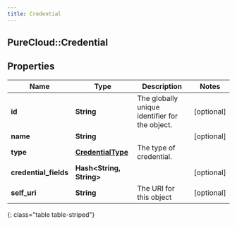 ```yaml
---
title: Credential
---
```

## PureCloud::Credential

## Properties

|Name | Type | Description | Notes|
|------------ | ------------- | ------------- | -------------|
| **id** | **String** | The globally unique identifier for the object. | [optional] |
| **name** | **String** |  | [optional] |
| **type** | [**CredentialType**](CredentialType.html) | The type of credential. | |
| **credential_fields** | **Hash&lt;String, String&gt;** |  | [optional] |
| **self_uri** | **String** | The URI for this object | [optional] |
{: class="table table-striped"}



